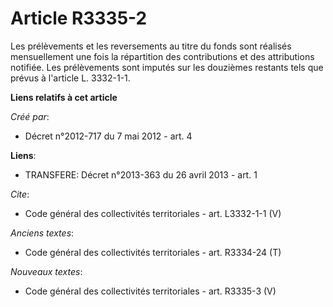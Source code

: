 # Article R3335-2

Les prélèvements et les reversements au titre du fonds sont réalisés mensuellement une fois la répartition des contributions
et des attributions notifiée. Les prélèvements sont imputés sur les douzièmes restants tels que prévus à l'article L.
3332-1-1.

**Liens relatifs à cet article**

_Créé par_:

  - Décret n°2012-717 du 7 mai 2012 - art. 4

**Liens**:

  - TRANSFERE: Décret n°2013-363 du 26 avril 2013 - art. 1

_Cite_:

  - Code général des collectivités territoriales - art. L3332-1-1 (V)

_Anciens textes_:

  - Code général des collectivités territoriales - art. R3334-24 (T)

_Nouveaux textes_:

  - Code général des collectivités territoriales - art. R3335-3 (V)
